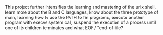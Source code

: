 This project further intensifies the learning and mastering of the unix shell, learn more about the B and C languages, know about the three prototype of main, learning how to use the PATH to fin programs, execute another program with execve system call, suspend the execution of a process until one of its children terminates and what EOF / "end-of-file?
